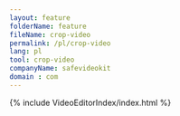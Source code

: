 ```yaml
---
layout: feature
folderName: feature
fileName: crop-video
permalink: /pl/crop-video
lang: pl
tool: crop-video
companyName: safevideokit
domain : com
---
```


{% include VideoEditorIndex/index.html %}

   